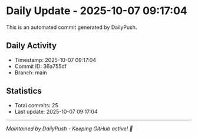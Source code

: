 # Daily Update - 2025-10-07 09:17:04

This is an automated commit generated by DailyPush.

## Daily Activity
- Timestamp: 2025-10-07 09:17:04
- Commit ID: 36a755df
- Branch: main

## Statistics
- Total commits: 25
- Last update: 2025-10-07 09:17:04

---
*Maintained by DailyPush - Keeping GitHub active! 🚀*
